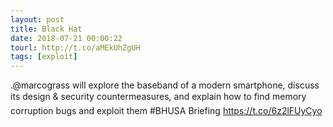 ```yaml
---
layout: post
title: Black Hat
date: 2018-07-21 00:00:22
tourl: http://t.co/aMEkUhZgUH
tags: [exploit]
---
```

.@marcograss will explore the baseband of a modern smartphone, discuss its design &amp; security countermeasures, and explain how to find memory corruption bugs and exploit them #BHUSA Briefing https://t.co/6z2lFUyCyo